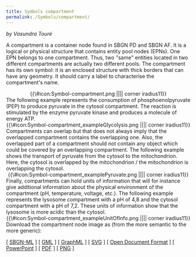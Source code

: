 ```yaml
---
title: Symbols compartment
permalink: /Symbols/compartment/
---
```


*by Vasundra Touré*

A compartment is a container node found in SBGN PD and SBGN AF. It is a logical or physical structure that contains entity pool nodes (EPNs). One EPN belongs to one compartment. Thus, two "same" entities located in two different compartments are actually two different pools. The compartment has its own symbol: it is an enclosed structure with thick borders that can have any geometry. It should carry a label to characterise the compartment's name.

<center>
{{\#icon:Symbol-compartment.png |||| corner iradius11}}

</center>
The following example represents the consumption of phosphoenolpyruvate (PEP) to produce pyruvate in the cytosol compartment. The reaction is stimulated by the enzyme pyruvate kinase and produces a molecule of energy ATP.

<center>
{{\#icon:Symbol-compartment_exampleGlycolysis.png |||| corner iradius11}}

</center>
Compartments can overlap but that does not always imply that the overlapped compartment contains the overlapping one. Also, the overlapped part of a compartment should not contain any object which could be covered by an overlapping compartment. The following example shows the transport of pyruvate from the cytosol to the mitochondrion. Here, the cytosol is overlapped by the mitochondrion / the mitochondrion is overlapping the cytosol.

<center>
{{\#icon:Symbol-compartment_examplePyruvate.png |||| corner iradius11}}

</center>
Finally, compartments can hold units of information that will for instance give additional information about the physical environment of the compartment (pH, temperature, voltage, etc.). The following example represents the lysosome compartment with a pH of 4,8 and the cytosol compartment with a pH of 7,2. These units of information show that the lysosome is more acidic than the cytosol.

<center>
{{\#icon:Symbol-compartment_exampleUnitOfInfo.png |||| corner iradius11}}

</center>
Download the compartment node image as (from the more semantic to the more generic):

\[ [SBGN-ML](/media:Symbol-compartment.sbgn "wikilink") \] \[ [GML](/media:Symbol-compartment.gml "wikilink") \] \[ [GraphML](/media:Symbol-compartment.graphml "wikilink") \] \[ [SVG](/media:Symbol-compartment.svg "wikilink") \] \[ [Open Document Format](/media:Symbol-compartment.odp "wikilink") \] \[ [PowerPoint](/media:Symbol-compartment.ppt "wikilink") \] \[ [PDF](/media:Symbol-compartment.pdf "wikilink") \] \[ [PNG](/media:Symbol-compartment.png "wikilink") \]